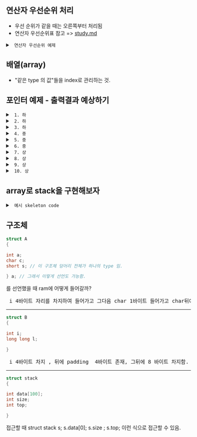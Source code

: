 ## 연산자 우선순위 처리
* 우선 순위가 같을 때는 오른쪽부터 처리됨
* 연산자 우선순위표 참고 => [study.md](https://github.com/yeochaeeon/C_basic/blob/main/study.md)

<details>
  <summary><code> 연산자 우선순위 예제 </code></summary>
  <div markdown="1">
	  
```c
  
#include <stdio.h>

int main() {
    int x = 5;
    int y;

    y = x++;  // 후위 증가 연산자
    printf("x: %d, y: %d\n", x, y);  // 출력: x: 6, y: 5

    x = 5;    // x 값을 다시 5로 초기화
    y = ++x;  // 전위 증가 연산자
    printf("x: %d, y: %d\n", x, y);  // 출력: x: 6, y: 6

    return 0;
}

```
</details>

## 배열(array)
* "같은 type 의 값"들을 index로 관리하는 것.


## 포인터 예제 - 출력결과 예상하기

<details>
  <summary><code> 1. 하 </code></summary>
  <div markdown="1">
	  
```c
  
#include <stdio.h>

int main( void )
{
	int x = 10;
	int *p = &x;
	printf( "%d", *p );
	return 0;
}

```
</details>

<details>
  <summary><code> 2. 하 </code></summary>
  <div markdown="1">
	  
```c
  
#include <stdio.h>

int main( void )
{
	int x = 10;
	int y = 20;
	int *p1 = &x;
	int *p2 = &y;
	printf( "%d %d", *p1, *p2 );
	return 0;
}

```
</details>

<details>
  <summary><code> 3. 하 </code></summary>
  <div markdown="1">
	  
```c
  
#include <stdio.h>

int main( void )
{
	int x = 10;
	int *p = &x;
	*p = 20;
	printf( "%d", x );
	return 0;
}

```
</details>

<details>
  <summary><code> 4. 중 </code></summary>
  <div markdown="1">
	  
```c
  
#include <stdio.h>

void updateValue( int *p )
{
	*p = 30;
}

int main( void )
{
	int x = 10;
	updateValue( &x );
	printf( "%d", x );
	return 0;
}

```
</details>
<details>
  <summary><code> 5. 중 </code></summary>
  <div markdown="1">
	  
```c
  
#include <stdio.h>

int main( void )
{
    int x = 10;
    int *p1 = &x;
    int **p2 = &p1;
    printf( "%d", **p2 );
    return 0;
}

```
</details>
<details>
  <summary><code> 6. 중  </code></summary>
  <div markdown="1">
	  
```c
  
void swap( int *a, int *b )
{
    int temp = *a;
    *a = *b;
    *b = temp;
}

int main( void )
{
    int x = 10;
    int y = 20;
    swap( &x, &y );
    printf( "%d %d", x, y );
    return 0;
}

```
</details>
<details>
  <summary><code> 7. 상  </code></summary>
  <div markdown="1">
	  
```c
  
void change( int **q )
{
    int y = 20;
    *q = &y;
}

int main( void )
{
    int x = 10;
    int *p = &x;
    change( &p );
    printf( "%d", *p );
    return 0;
}

```
</details>
<details>
  <summary><code> 8. 상  </code></summary>
  <div markdown="1">
	  
```c
void update( int **p )
{
    int y = 50;
    *p = &y;
}
int main( void )
{
    int x = 10;
    int *p = &x;
    update( &p );
    printf( "%d", x );
    return 0;
}

```
</details>
<details>
  <summary><code> 9. 상  </code></summary>
  <div markdown="1">
	  
```c
  
void update( int **p )
{
    int y = 50;
    *p = &y;
}
int main( void )
{
    int x = 10;
    int *p = &x;
    update( &p );
    printf( "%d", *p );
    return 0;
}

```
</details>
<details>
  <summary><code> 10. 상  </code></summary>
  <div markdown="1">
	  
```c
  
void modify( int **ptr )
{
    int local = 25;
    *ptr = &local;
}
int main( void )
{
    int a = 10;
    int *p = &a;
    modify( &p );

    printf( "%d", *p );

    return 0;
}

```
</details>
	  
##  array로 stack을 구현해보자
<details>
  <summary><code> 예시 skeleton code </code></summary>
  <div markdown="1">
	  
```c
	  
#include <stdio.h>

#define MAX_STACK_SIZE 100

// push data to stack
// data to update : stack, size, top_index
voidpush( int new_data, int stack[], int *top_index, int *cur_size )
{
	// check that stack is full
	if ( TODO )
	{
		printf( "Stack is full\n" );
		return;
	}

	// push data to stack
	// TODO
}


// pop data from stack
// data to update : stack, size, top_index
void pop( int stack[], int *top_index, int *cur_size )
{
	// check that stack is empty
	if ( TODO )
	{
		printf( "Stack is empty\n" );
		return;
	}

	// pop data from stack
	// TODO
}

// return top data
// data to update : none
int top( int stack[], int top_index, int cur_size )
{
	if ( TODO )
	{
		printf( "Stack is empty\n" );
		return 0;
	}

	// TODO
}

// print stack
// data to update : none
void print_stack( int stack[], int cur_size )
{
	printf( "----stack----\n" );
	// check that stack is empty
	if ( TODO )
	{
		printf( "Stack is empty\n" );
		printf( "-------------\n" );
		return;
	}
	// print all stack data
	// ex )
	// ----stack----
	// 1 <- top
	// 3
	// 4
	// 5
	// -------------
	// TODO
	printf( "-------------\n" );
}

int main( void )
{
	int stack[MAX_STACK_SIZE];
	int top_index = -1;
	int cur_size = 0;

	while ( 1 )
	{
		int select;
		printf( "\n0. quit\n" );
		printf( "1. push\n" );
		printf( "2. pop\n" );
		printf( "3. print top\n" );
		printf( "4. print size\n" );
		printf( "5. print stack\n" );
		printf( " > " );
		scanf( "%d", &select );
		switch( select )
		{
			case 0: // quit
				return 0;
			case 1: // push
			{
				int new_data;
				printf( "input new data : " );
				scanf( "%d", &new_data );
				push( new_data, stack, &top_index, &cur_size );
				print_stack( stack, cur_size );
				break;
			}
			case 2: // pop
			{
				pop( stack, &top_index, &cur_size );
				print_stack( stack, cur_size );
				break;
			}
			case 3: // print top
			{
				printf( "Top : %d\n", top( stack, top_index, cur_size ) );
				break;
			}
			case 4: // print current stack size
			{
				printf( "Current size : %d\n", cur_size );
				break;
			}
			case 5: // print stack
			{
				print_stack( stack, cur_size );
				break;
			}
			default :
			{
				printf( "Wrong input!\n" );
				break;
			}
		}
	}

	return 0;
}
```
</details>


## 구조체 
```c
struct A
{

int a;
char c;
short s; // 이 구조체 덩어리 전체가 하나의 type 임.

} a; // 그래서 이렇게 선언도 가능함.

```

를 선언했을 때 ram에 어떻게 들어갈까?

<pre> i 4바이트 자리를 차지하여 들어가고 그다음 char 1바이트 들어가고 char뒤에 padding 이 생기고 그 뒤에 short 2바이트 들어감.</pre>

<hr>

```c
struct B
{

int i;
long long l;

}
```
<pre> i 4바이트 차지 , 뒤에 padding  4바이트 존재, 그뒤에 8 바이트 차지함.</pre>

<hr>

```c
struct stack
{

int data[100];
int size;
int top;

}
```
접근할 때 struct stack s;
s.data[0];
s.size ;
s.top;
이런 식으로 접근할 수 있음.


